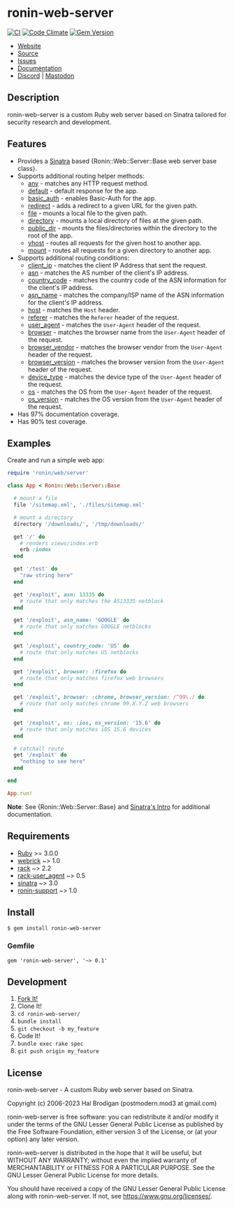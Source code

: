# ronin-web-server

[![CI](https://github.com/ronin-rb/ronin-web-server/actions/workflows/ruby.yml/badge.svg)](https://github.com/ronin-rb/ronin-web-server/actions/workflows/ruby.yml)
[![Code Climate](https://codeclimate.com/github/ronin-rb/ronin-web-server.svg)](https://codeclimate.com/github/ronin-rb/ronin-web-server)
[![Gem Version](https://badge.fury.io/rb/ronin-web-server.svg)](https://badge.fury.io/rb/ronin-web-server)

* [Website](https://ronin-rb.dev/)
* [Source](https://github.com/ronin-rb/ronin-web-server)
* [Issues](https://github.com/ronin-rb/ronin-web-server/issues)
* [Documentation](https://ronin-rb.dev/docs/ronin-web-server/frames)
* [Discord](https://discord.gg/6WAb3PsVX9) |
  [Mastodon](https://infosec.exchange/@ronin_rb)

## Description

ronin-web-server is a custom Ruby web server based on Sinatra tailored for
security research and development.

## Features

* Provides a [Sinatra][sinatra] based
  {Ronin::Web::Server::Base web server base class}.
* Supports additional routing helper methods:
  * [any][docs-any] - matches any HTTP request method.
  * [default][docs-default] - default response for the app.
  * [basic_auth][docs-basic_auth] - enables Basic-Auth for the app.
  * [redirect][docs-redirect] - adds a redirect to a given URL for the given
    path.
  * [file][docs-file] - mounts a local file to the given path.
  * [directory][docs-directory] - mounts a local directory of files at the given
    path.
  * [public_dir][docs-public_dir] - mounts the files/directories within the
    directory to the root of the app.
  * [vhost][docs-vhost] - routes all requests for the given host to another app.
  * [mount][docs-mount] - routes all requests for a given directory to another
    app.
* Supports additional routing conditions:
  * [client_ip][docs-client_ip] - matches the client IP Address that sent the
    request.
  * [asn][docs-asn] - matches the AS number of the client's IP address.
  * [country_code][docs-country_code] - matches the country code of the ASN
    information for the client's IP address.
  * [asn_name][docs-asn_name] - matches the company/ISP name of the ASN
    information for the client's IP address.
  * [host][docs-host] - matches the `Host` header.
  * [referer][docs-referer] - matches the `Referer` header of the request.
  * [user_agent][docs-user_agent] - matches the `User-Agent` header of the
    request.
  * [browser][docs-browser] - matches the browser name from the `User-Agent`
    header of the request.
  * [browser_vendor][docs-browser_vendor] - matches the browser vendor from the
    `User-Agent` header of the request.
  * [browser_version][docs-browser_version] - matches the browser version from
    the `User-Agent` header of the request.
  * [device_type][docs-device_type] - matches the device type of the
    `User-Agent` header of the request.
  * [os][docs-os] - matches the OS from the `User-Agent` header of the request.
  * [os_version][docs-os_version] - matches the OS version from the `User-Agent`
    header of the request.
* Has 97% documentation coverage.
* Has 90% test coverage.

[docs-any]: https://ronin-rb.dev/docs/ronin-web-server/Ronin/Web/Server/Routing/ClassMethods.html#any-instance_method
[docs-default]: https://ronin-rb.dev/docs/ronin-web-server/Ronin/Web/Server/Routing/ClassMethods.html#default-instance_method
[docs-basic_auth]: https://ronin-rb.dev/docs/ronin-web-server/Ronin/Web/Server/Routing/ClassMethods.html#basic_auth-instance_method
[docs-redirect]: https://ronin-rb.dev/docs/ronin-web-server/Ronin/Web/Server/Routing/ClassMethods.html#redirect-instance_method
[docs-file]: https://ronin-rb.dev/docs/ronin-web-server/Ronin/Web/Server/Routing/ClassMethods.html#file-instance_method
[docs-directory]: https://ronin-rb.dev/docs/ronin-web-server/Ronin/Web/Server/Routing/ClassMethods.html#directory-instance_method
[docs-public_dir]: https://ronin-rb.dev/docs/ronin-web-server/Ronin/Web/Server/Routing/ClassMethods.html#public_dir-instance_method
[docs-vhost]: https://ronin-rb.dev/docs/ronin-web-server/Ronin/Web/Server/Routing/ClassMethods.html#vhost-instance_method
[docs-mount]: https://ronin-rb.dev/docs/ronin-web-server/Ronin/Web/Server/Routing/ClassMethods.html#mount-instance_method
[docs-client_ip]: https://ronin-rb.dev/docs/ronin-web-server/Ronin/Web/Server/Conditions/ClassMethods.html#client_ip-instance_method
[docs-asn]: https://ronin-rb.dev/docs/ronin-web-server/Ronin/Web/Server/Conditions/ClassMethods.html#asn-instance_method
[docs-country_code]: https://ronin-rb.dev/docs/ronin-web-server/Ronin/Web/Server/Conditions/ClassMethods.html#country_code-instance_method
[docs-asn_name]: https://ronin-rb.dev/docs/ronin-web-server/Ronin/Web/Server/Conditions/ClassMethods.html#asn_name-instance_method
[docs-host]: https://ronin-rb.dev/docs/ronin-web-server/Ronin/Web/Server/Conditions/ClassMethods.html#host-instance_method
[docs-referer]: https://ronin-rb.dev/docs/ronin-web-server/Ronin/Web/Server/Conditions/ClassMethods.html#referer-instance_method
[docs-user_agent]: https://ronin-rb.dev/docs/ronin-web-server/Ronin/Web/Server/Conditions/ClassMethods.html#user_agent-instance_method
[docs-browser]: https://ronin-rb.dev/docs/ronin-web-server/Ronin/Web/Server/Conditions/ClassMethods.html#browser-instance_method
[docs-browser_vendor]: https://ronin-rb.dev/docs/ronin-web-server/Ronin/Web/Server/Conditions/ClassMethods.html#browser_vendor-instance_method
[docs-browser_version]: https://ronin-rb.dev/docs/ronin-web-server/Ronin/Web/Server/Conditions/ClassMethods.html#browser_version-instance_method
[docs-device_type]: https://ronin-rb.dev/docs/ronin-web-server/Ronin/Web/Server/Conditions/ClassMethods.html#device_type-instance_method
[docs-os]: https://ronin-rb.dev/docs/ronin-web-server/Ronin/Web/Server/Conditions/ClassMethods.html#os-instance_method
[docs-os_version]: https://ronin-rb.dev/docs/ronin-web-server/Ronin/Web/Server/Conditions/ClassMethods.html#os_version-instance_method

## Examples

Create and run a simple web app:

```ruby
require 'ronin/web/server'

class App < Ronin::Web::Server::Base

  # mount a file
  file '/sitemap.xml', './files/sitemap.xml'

  # mount a directory
  directory '/downloads/', '/tmp/downloads/'

  get '/' do
    # renders views/index.erb
    erb :index
  end

  get '/test' do
    "raw string here"
  end

  get '/exploit', asn: 13335 do
    # route that only matches the AS13335 netblock
  end

  get '/exploit', asn_name: 'GOOGLE' do
    # route that only matches GOOGLE netblocks
  end

  get '/exploit', country_code: 'US' do
    # route that only matches US netblocks
  end

  get '/exploit', browser: :firefox do
    # route that only matches firefox web browsers
  end

  get '/exploit', browser: :chrome, browser_version: /^99\./ do
    # route that only matches chrome 99.X.Y.Z web browsers
  end

  get '/exploit', os: :ios, os_version: '15.6' do
    # route that only matches iOS 15.6 devices
  end

  # catchall route
  get '/exploit' do
    "nothing to see here"
  end

end

App.run!
```

**Note**: See {Ronin::Web::Server::Base} and [Sinatra's Intro][1] for additional
documentation.

[1]: http://sinatrarb.com/intro.html

## Requirements

* [Ruby] >= 3.0.0
* [webrick] ~> 1.0
* [rack] ~> 2.2
* [rack-user_agent] ~> 0.5
* [sinatra] ~> 3.0
* [ronin-support] ~> 1.0

## Install

```shell
$ gem install ronin-web-server
```

### Gemfile

```shell
gem 'ronin-web-server', '~> 0.1'
```

## Development

1. [Fork It!](https://github.com/ronin-rb/ronin-web-server/fork)
2. Clone It!
3. `cd ronin-web-server/`
4. `bundle install`
5. `git checkout -b my_feature`
6. Code It!
7. `bundle exec rake spec`
8. `git push origin my_feature`

## License

ronin-web-server - A custom Ruby web server based on Sinatra.

Copyright (c) 2006-2023 Hal Brodigan (postmodern.mod3 at gmail.com)

ronin-web-server is free software: you can redistribute it and/or modify
it under the terms of the GNU Lesser General Public License as published
by the Free Software Foundation, either version 3 of the License, or
(at your option) any later version.

ronin-web-server is distributed in the hope that it will be useful,
but WITHOUT ANY WARRANTY; without even the implied warranty of
MERCHANTABILITY or FITNESS FOR A PARTICULAR PURPOSE.  See the
GNU Lesser General Public License for more details.

You should have received a copy of the GNU Lesser General Public License
along with ronin-web-server.  If not, see <https://www.gnu.org/licenses/>.

[Ruby]: https://www.ruby-lang.org
[webrick]: https://github.com/ruby/webrick#readme
[rack]: https://github.com/rack/rack#readme
[rack-user_agent]: https://github.com/k0kubun/rack-user_agent#readme
[sinatra]: https://github.com/sinatra/sinatra#readme
[ronin-support]: https://github.com/ronin-rb/ronin-support#readme
